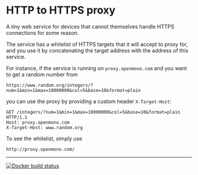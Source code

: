 # HTTP to HTTPS proxy

A tiny web service for devices that cannot themselves handle HTTPS connections for some reason.

The service has a whitelist of HTTPS targets that it will accept to proxy for, and you use it by concatenating the target address with the address of this service.

For instance, if the service is running on `proxy.openmono.com` and you want to get a random number from

    https://www.random.org/integers/?num=1&min=1&max=10000000&col=5&base=10&format=plain

you can use the proxy by providing a custom header `X-Target-Host`:

    GET /integers/?num=1&min=1&max=10000000&col=5&base=10&format=plain HTTP/1.1
    Host: proxy.openmono.com
    X-Target-Host: www.random.org

To see the whitelist, simply use

    http://proxy.openmono.com/

----

[![Docker build status](https://img.shields.io/docker/build/monolit/proxy-http-to-https.svg)](https://hub.docker.com/r/monolit/proxy-http-to-https/builds/)
